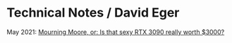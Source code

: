 # Technical Notes / David Eger

May 2021: [Mourning Moore, or: Is that sexy RTX 3090 really worth $3000?](mourning_moore)

